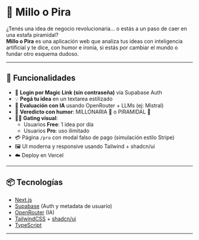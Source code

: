 # 🧠 Millo o Pira

¿Tenés una idea de negocio revolucionaria... o estás a un paso de caer en una estafa piramidal?  
**Millo o Pira** es una aplicación web que analiza tus ideas con inteligencia artificial y te dice, con humor e ironía, si estás por cambiar el mundo o fundar otro esquema dudoso.

---

## 🚀 Funcionalidades

- 🔐 **Login por Magic Link (sin contraseña)** vía Supabase Auth
- 💡 **Pegá tu idea** en un textarea estilizado
- 🤖 **Evaluación con IA** usando OpenRouter + LLMs (ej: Mistral)
- 💬 **Veredicto con humor**: MILLONARIA 💸 o PIRAMIDAL 🔺
- 🧑‍💻 **Gating visual**:
  - Usuarios **Free**: 1 idea por día
  - Usuarios **Pro**: uso ilimitado
- 💳 Página `/pro` con modal falso de pago (simulación estilo Stripe)
- 🖼️ UI moderna y responsive usando Tailwind + shadcn/ui
- ☁️ Deploy en Vercel

---

## 📦 Tecnologías

- [Next.js](https://nextjs.org/)
- [Supabase](https://supabase.com/) (Auth y metadata de usuario)
- [OpenRouter](https://openrouter.ai/) (IA)
- [TailwindCSS](https://tailwindcss.com/) + [shadcn/ui](https://ui.shadcn.com/)
- [TypeScript](https://www.typescriptlang.org/)

---
